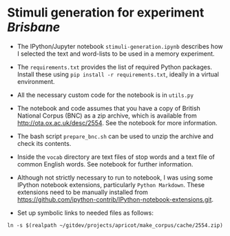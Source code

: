 Stimuli generation for experiment *Brisbane*
============================================

-   The IPython/Jupyter notebook `stimuli-generation.ipynb`
    describes how I selected the text and word-lists to be used in a
    memory experiment.
-   The `requirements.txt` provides the list of required
    Python packages. Install these using `pip install -r requirements.txt`, ideally in a virtual environment.
-   All the necessary custom code for the notebook is in
    `utils.py`
-   The notebook and code assumes that you have a copy of British
    National Corpus (BNC) as a zip archive, which is available from
    <http://ota.ox.ac.uk/desc/2554>. See the notebook for more
    information.
-   The bash script `prepare_bnc.sh` can be used to unzip
    the archive and check its contents.
-   Inside the `vocab` directory are text files of stop
    words and a text file of common English words. See notebook for
    further information.
-   Although not strictly necessary to run to notebook, I was using some
    IPython notebook extensions, particularly `Python
    Markdown`. These extensions need to be manually
    installed from
    <https://github.com/ipython-contrib/IPython-notebook-extensions.git>.

-   Set up symbolic links to needed files as follows:
```{.bash}
ln -s $(realpath ~/gitdev/projects/apricot/make_corpus/cache/2554.zip)
```
